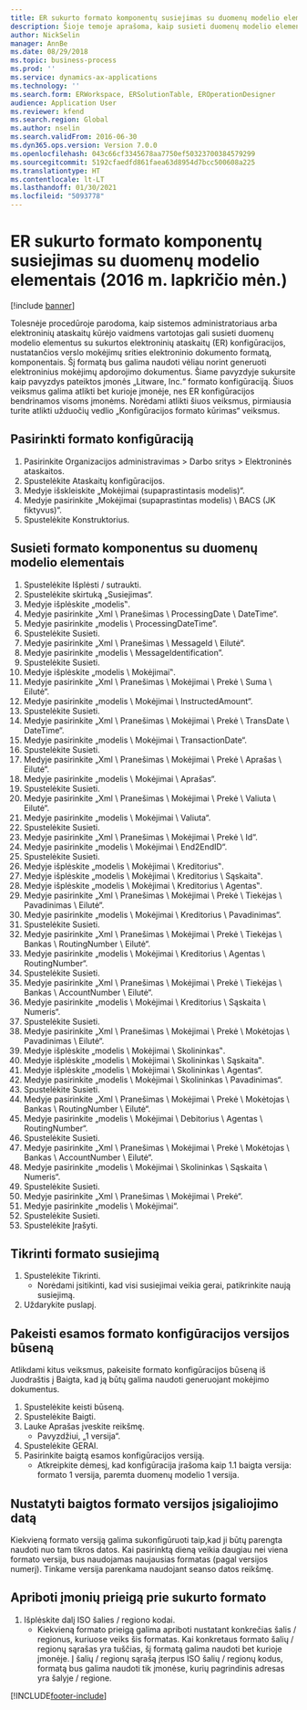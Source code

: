 ```yaml
---
title: ER sukurto formato komponentų susiejimas su duomenų modelio elementais (2016 m. lapkričio mėn.)
description: Šioje temoje aprašoma, kaip susieti duomenų modelio elementus su sukurtos elektroninių ataskaitų (ER) konfigūracijos komponentais.
author: NickSelin
manager: AnnBe
ms.date: 08/29/2018
ms.topic: business-process
ms.prod: ''
ms.service: dynamics-ax-applications
ms.technology: ''
ms.search.form: ERWorkspace, ERSolutionTable, EROperationDesigner
audience: Application User
ms.reviewer: kfend
ms.search.region: Global
ms.author: nselin
ms.search.validFrom: 2016-06-30
ms.dyn365.ops.version: Version 7.0.0
ms.openlocfilehash: 043c66cf3345678aa7750ef50323700384579299
ms.sourcegitcommit: 5192cfaedfd861faea63d8954d7bcc500608a225
ms.translationtype: HT
ms.contentlocale: lt-LT
ms.lasthandoff: 01/30/2021
ms.locfileid: "5093778"
---
```

# <a name="er-map-components-of-the-created-format-to-data-model-elements-november-2016"></a>ER sukurto formato komponentų susiejimas su duomenų modelio elementais (2016 m. lapkričio mėn.)

[!include [banner](../../includes/banner.md)]

Tolesnėje procedūroje parodoma, kaip sistemos administratoriaus arba elektroninių ataskaitų kūrėjo vaidmens vartotojas gali susieti duomenų modelio elementus su sukurtos elektroninių ataskaitų (ER) konfigūracijos, nustatančios verslo mokėjimų srities elektroninio dokumento formatą, komponentais. Šį formatą bus galima naudoti vėliau norint generuoti elektroninius mokėjimų apdorojimo dokumentus. Šiame pavyzdyje sukursite kaip pavyzdys pateiktos įmonės „Litware, Inc.“ formato konfigūraciją. Šiuos veiksmus galima atlikti bet kurioje įmonėje, nes ER konfigūracijos bendrinamos visoms įmonėms. Norėdami atlikti šiuos veiksmus, pirmiausia turite atlikti užduočių vedlio „Konfigūracijos formato kūrimas“ veiksmus.


## <a name="select-a-format-configuration"></a>Pasirinkti formato konfigūraciją
1. Pasirinkite Organizacijos administravimas > Darbo sritys > Elektroninės ataskaitos.
2. Spustelėkite Ataskaitų konfigūracijos.
3. Medyje išskleiskite „Mokėjimai (supaprastintasis modelis)“.
4. Medyje pasirinkite „Mokėjimai (supaprastintas modelis) \ BACS (JK fiktyvus)“.
5. Spustelėkite Konstruktorius.

## <a name="map-format-components-to-data-model-elements"></a>Susieti formato komponentus su duomenų modelio elementais
1. Spustelėkite Išplėsti / sutraukti.
2. Spustelėkite skirtuką „Susiejimas“.
3. Medyje išplėskite „modelis‟.
4. Medyje pasirinkite „Xml \ Pranešimas \ ProcessingDate \ DateTime“.
5. Medyje pasirinkite „modelis \ ProcessingDateTime”.
6. Spustelėkite Susieti.
7. Medyje pasirinkite „Xml \ Pranešimas \ MessageId \ Eilutė“.
8. Medyje pasirinkite „modelis \ MessageIdentification”.
9. Spustelėkite Susieti.
10. Medyje išplėskite „modelis \ Mokėjimai‟.
11. Medyje pasirinkite „Xml \ Pranešimas \ Mokėjimai \ Prekė \ Suma \ Eilutė“.
12. Medyje pasirinkite „modelis \ Mokėjimai \ InstructedAmount“.
13. Spustelėkite Susieti.
14. Medyje pasirinkite „Xml \ Pranešimas \ Mokėjimai \ Prekė \ TransDate \ DateTime“.
15. Medyje pasirinkite „modelis \ Mokėjimai \ TransactionDate“.
16. Spustelėkite Susieti.
17. Medyje pasirinkite „Xml \ Pranešimas \ Mokėjimai \ Prekė \ Aprašas \ Eilutė“.
18. Medyje pasirinkite „modelis \ Mokėjimai \ Aprašas“.
19. Spustelėkite Susieti.
20. Medyje pasirinkite „Xml \ Pranešimas \ Mokėjimai \ Prekė \ Valiuta \ Eilutė“.
21. Medyje pasirinkite „modelis \ Mokėjimai \ Valiuta“.
22. Spustelėkite Susieti.
23. Medyje pasirinkite „Xml \ Pranešimas \ Mokėjimai \ Prekė \ Id“.
24. Medyje pasirinkite „modelis \ Mokėjimai \ End2EndID“.
25. Spustelėkite Susieti.
26. Medyje išplėskite „modelis \ Mokėjimai \ Kreditorius‟.
27. Medyje išplėskite „modelis \ Mokėjimai \ Kreditorius \ Sąskaita‟.
28. Medyje išplėskite „modelis \ Mokėjimai \ Kreditorius \ Agentas‟.
29. Medyje pasirinkite „Xml \ Pranešimas \ Mokėjimai \ Prekė \ Tiekėjas \ Pavadinimas \ Eilutė“.
30. Medyje pasirinkite „modelis \ Mokėjimai \ Kreditorius \ Pavadinimas“.
31. Spustelėkite Susieti.
32. Medyje pasirinkite „Xml \ Pranešimas \ Mokėjimai \ Prekė \ Tiekėjas \ Bankas \ RoutingNumber \ Eilutė“.
33. Medyje pasirinkite „modelis \ Mokėjimai \ Kreditorius \ Agentas \ RoutingNumber“.
34. Spustelėkite Susieti.
35. Medyje pasirinkite „Xml \ Pranešimas \ Mokėjimai \ Prekė \ Tiekėjas \ Bankas \ AccountNumber \ Eilutė“.
36. Medyje pasirinkite „modelis \ Mokėjimai \ Kreditorius \ Sąskaita \ Numeris“.
37. Spustelėkite Susieti.
38. Medyje pasirinkite „Xml \ Pranešimas \ Mokėjimai \ Prekė \ Mokėtojas \ Pavadinimas \ Eilutė“.
39. Medyje išplėskite „modelis \ Mokėjimai \ Skolininkas‟.
40. Medyje išplėskite „modelis \ Mokėjimai \ Skolininkas \ Sąskaita‟.
41. Medyje išplėskite „modelis \ Mokėjimai \ Skolininkas \ Agentas“.
42. Medyje pasirinkite „modelis \ Mokėjimai \ Skolininkas \ Pavadinimas“.
43. Spustelėkite Susieti.
44. Medyje pasirinkite „Xml \ Pranešimas \ Mokėjimai \ Prekė \ Mokėtojas \ Bankas \ RoutingNumber \ Eilutė“.
45. Medyje pasirinkite „modelis \ Mokėjimai \ Debitorius \ Agentas \ RoutingNumber“.
46. Spustelėkite Susieti.
47. Medyje pasirinkite „Xml \ Pranešimas \ Mokėjimai \ Prekė \ Mokėtojas \ Bankas \ AccountNumber \ Eilutė“.
48. Medyje pasirinkite „modelis \ Mokėjimai \ Skolininkas \ Sąskaita \ Numeris“.
49. Spustelėkite Susieti.
50. Medyje pasirinkite „Xml \ Pranešimas \ Mokėjimai \ Prekė“.
51. Medyje pasirinkite „modelis \ Mokėjimai“.
52. Spustelėkite Susieti.
53. Spustelėkite Įrašyti.

## <a name="validate-format-mapping"></a>Tikrinti formato susiejimą
1. Spustelėkite Tikrinti.
    * Norėdami įsitikinti, kad visi susiejimai veikia gerai, patikrinkite naują susiejimą.  
2. Uždarykite puslapį.

## <a name="change-status-of-the-current-version-of-format-configuration"></a>Pakeisti esamos formato konfigūracijos versijos būseną
Atlikdami kitus veiksmus, pakeisite formato konfigūracijos būseną iš Juodraštis į Baigta, kad ją būtų galima naudoti generuojant mokėjimo dokumentus.  
1. Spustelėkite keisti būseną.
2. Spustelėkite Baigti.
3. Lauke Aprašas įveskite reikšmę.
    * Pavyzdžiui, „1 versija“.  
4. Spustelėkite GERAI.
5. Pasirinkite baigtą esamos konfigūracijos versiją.
    * Atkreipkite dėmesį, kad konfigūracija įrašoma kaip 1.1 baigta versija: formato 1 versija, paremta duomenų modelio 1 versija.  

## <a name="define-effective-date-for-completed-version-of-format"></a>Nustatyti baigtos formato versijos įsigaliojimo datą
Kiekvieną formato versiją galima sukonfigūruoti taip,kad ji būtų parengta naudoti nuo tam tikros datos. Kai pasirinktą dieną veikia daugiau nei viena formato versija, bus naudojamas naujausias formatas (pagal versijos numerį). Tinkame versija parenkama naudojant seanso datos reikšmę.  

## <a name="restrict-access-to-created-format-from-companies"></a>Apriboti įmonių prieigą prie sukurto formato
1. Išplėskite dalį ISO šalies / regiono kodai.
    * Kiekvieną formato prieigą galima apriboti nustatant konkrečias šalis / regionus, kuriuose veiks šis formatas. Kai konkretaus formato šalių / regionų sąrašas yra tuščias, šį formatą galima naudoti bet kurioje įmonėje. Į šalių / regionų sąrašą įterpus ISO šalių / regionų kodus, formatą bus galima naudoti tik įmonėse, kurių pagrindinis adresas yra šalyje / regione.  



[!INCLUDE[footer-include](../../../../includes/footer-banner.md)]